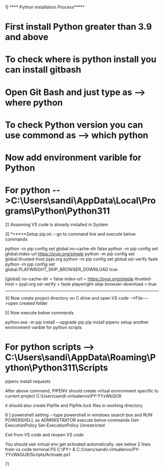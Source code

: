 

1] **** Python installation Process*****
# First install Python greater than 3.9 and above
# To check where is python install you can install gitbash 
# Open Git Bash and just type as --> where python 
# To check Python version you can use commond as --> which python
# Now add environment varible for Python 
# For python -->C:\Users\sandi\AppData\Local\Programs\Python\Python311


2] Assuming VS code is already installed in System

3] ******Setup pip.ini --go to command line and execute below commands

python -m pip config set global.no-cache-dir false
python -m pip config set global.index-url https://pypi.org/simple
python -m pip config set global.itrusted-host pypi.org
python -m pip config set global.ssl-verify fasle 
python -m pip config set global.PLAYWRIGHT_SKIP_BROWSER_DOWNLOAD true

[global]
no-cache-dir = false
index-url = https://pypi.org/simple
itrusted-host = pypi.org
ssl-verify = fasle
playwright-skip-browser-download = true

 *********************************************************************************************************

4] Now create project directory on C drive and open VS code -->File--->open created folder  

5] Now execute below commands

python.exe -m pip install --upgrade pip
pip install pipenv
setup another environment varible for python scripts 
# For python scripts --> C:\Users\sandi\AppData\Roaming\Python\Python311\Scripts
pipenv install requests

After above command, PIPENV should create virtual environment specific to current project 
C:\Users\sandi\.virtualenvs\PY-YYxWkQU9

it should also create Pipfile and Pipfile.lock files in working directory

6 ] powershell setting --type powershell in windows search box and RUN POWERSHELL as ADMINISTRATOR
execute below commands
Get-ExecutionPolicy
Set-ExecutionPolicy Unrestricted

Exit from VS code and reopen VS code

You should see virtual env get activated automatically.
see below 2 lines from vs code terminal
PS C:\PY> & C:/Users/sandi/.virtualenvs/PY-YYxWkQU9/Scripts/Activate.ps1


7] 

